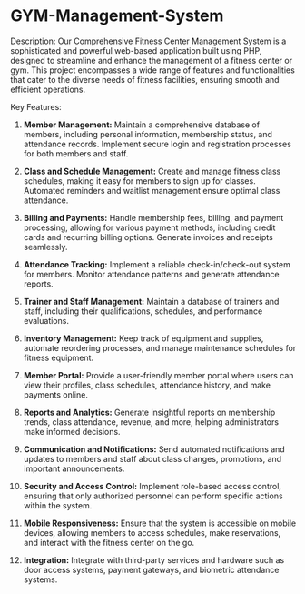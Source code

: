 # GYM-Management-System
Description:
Our Comprehensive Fitness Center Management System is a sophisticated and powerful web-based application built using PHP, designed to streamline and enhance the management of a fitness center or gym. This project encompasses a wide range of features and functionalities that cater to the diverse needs of fitness facilities, ensuring smooth and efficient operations. 

Key Features:
1. **Member Management:** Maintain a comprehensive database of members, including personal information, membership status, and attendance records. Implement secure login and registration processes for both members and staff.

2. **Class and Schedule Management:** Create and manage fitness class schedules, making it easy for members to sign up for classes. Automated reminders and waitlist management ensure optimal class attendance.

3. **Billing and Payments:** Handle membership fees, billing, and payment processing, allowing for various payment methods, including credit cards and recurring billing options. Generate invoices and receipts seamlessly.

4. **Attendance Tracking:** Implement a reliable check-in/check-out system for members. Monitor attendance patterns and generate attendance reports.

5. **Trainer and Staff Management:** Maintain a database of trainers and staff, including their qualifications, schedules, and performance evaluations.

6. **Inventory Management:** Keep track of equipment and supplies, automate reordering processes, and manage maintenance schedules for fitness equipment.

7. **Member Portal:** Provide a user-friendly member portal where users can view their profiles, class schedules, attendance history, and make payments online.

8. **Reports and Analytics:** Generate insightful reports on membership trends, class attendance, revenue, and more, helping administrators make informed decisions.

9. **Communication and Notifications:** Send automated notifications and updates to members and staff about class changes, promotions, and important announcements.

10. **Security and Access Control:** Implement role-based access control, ensuring that only authorized personnel can perform specific actions within the system.

11. **Mobile Responsiveness:** Ensure that the system is accessible on mobile devices, allowing members to access schedules, make reservations, and interact with the fitness center on the go.

12. **Integration:** Integrate with third-party services and hardware such as door access systems, payment gateways, and biometric attendance systems.

